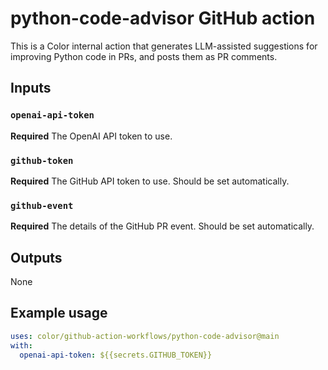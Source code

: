 # python-code-advisor GitHub action

This is a Color internal action that generates LLM-assisted suggestions for improving Python code in PRs, and posts them
as PR comments.

## Inputs

### `openai-api-token`

**Required** The OpenAI API token to use.

### `github-token`

**Required** The GitHub API token to use. Should be set automatically.

### `github-event`

**Required** The details of the GitHub PR event. Should be set automatically.

## Outputs

None

## Example usage

```yaml
uses: color/github-action-workflows/python-code-advisor@main
with:
  openai-api-token: ${{secrets.GITHUB_TOKEN}}
```

